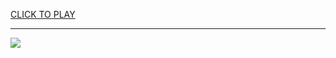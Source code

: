 
<a href="https://premium76.site?title=unblocked_games_all_games&ref=13M">CLICK TO PLAY</a></h3>
<hr>

<a href="https://premium76.site?title=unblocked_games_all_games&ref=13M"><img src="https://clearcache.store/games.png"></a>


